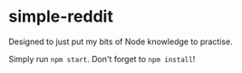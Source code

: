 # simple-reddit

Designed to just put my bits of Node knowledge to practise.

Simply run `npm start`. Don't forget to `npm install`!

